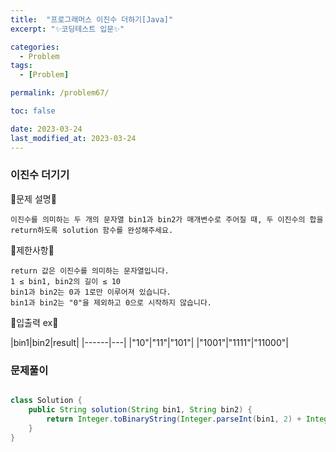 ```yaml
---
title:  "프로그래머스 이진수 더하기[Java]"
excerpt: "✨코딩테스트 입문✨"

categories:
  - Problem
tags:
  - [Problem]

permalink: /problem67/

toc: false

date: 2023-03-24
last_modified_at: 2023-03-24
---
```

### 이진수 더기기

💫문제 설명💫

```
이진수를 의미하는 두 개의 문자열 bin1과 bin2가 매개변수로 주어질 때, 두 이진수의 합을 return하도록 solution 함수를 완성해주세요.
```

💫제한사항💫

```
return 값은 이진수를 의미하는 문자열입니다.
1 ≤ bin1, bin2의 길이 ≤ 10
bin1과 bin2는 0과 1로만 이루어져 있습니다.
bin1과 bin2는 "0"을 제외하고 0으로 시작하지 않습니다.
```

💫입출력 ex💫

|bin1|bin2|result|
|------|---|
|"10"|"11"|"101"|
|"1001"|"1111"|"11000"|

### 문제풀이

```java

class Solution {
    public String solution(String bin1, String bin2) {
        return Integer.toBinaryString(Integer.parseInt(bin1, 2) + Integer.parseInt(bin2, 2));
    }
}
```
